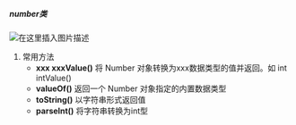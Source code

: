 ##### number类

![在这里插入图片描述](https://i-blog.csdnimg.cn/blog_migrate/7973e1a74eb040f41e78f9020155f16d.png)

1) 常用方法
   * **xxx xxxValue()**	将 Number 对象转换为xxx数据类型的值并返回。如 int intValue()
   * **valueOf()**	返回一个 Number 对象指定的内置数据类型
   * **toString()**	以字符串形式返回值
   * **parseInt()**	将字符串转换为int型